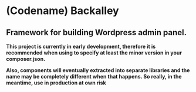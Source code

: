 # (Codename) Backalley

## Framework for building Wordpress admin panel.

**This project is currently in early development, therefore it is recommended when
using to specify at least the minor version in your composer.json.**

**Also, components will eventually extracted into separate libraries and the name
may be completely different when that happens. So really, in the meantime, use in
production at own risk**
